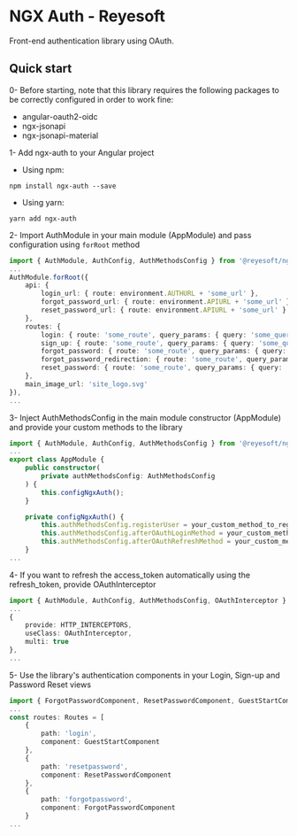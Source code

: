 # NGX Auth - Reyesoft

Front-end authentication library using OAuth.

## Quick start

0- Before starting, note that this library requires the following packages to be correctly configured in order to work fine:

- angular-oauth2-oidc
- ngx-jsonapi
- ngx-jsonapi-material

1- Add ngx-auth to your Angular project

- Using npm:

`npm install ngx-auth --save`

- Using yarn:

`yarn add ngx-auth`

2- Import AuthModule in your main module (AppModule) and pass configuration using `forRoot` method

```typescript
import { AuthModule, AuthConfig, AuthMethodsConfig } from '@reyesoft/ngx-auth';
...
AuthModule.forRoot({
    api: {
        login_url: { route: environment.AUTHURL + 'some_url' },
        forgot_password_url: { route: environment.APIURL + 'some_url' },
        reset_password_url: { route: environment.APIURL + 'some_url' }
    },
    routes: {
        login: { route: 'some_route', query_params: { query: 'some_query_parameter' }},
        sign_up: { route: 'some_route', query_params: { query: 'some_query_parameter' }},
        forgot_password: { route: 'some_route', query_params: { query: 'some_query_parameter' }},
        forgot_password_redirection: { route: 'some_route', query_params: { query: 'some_query_parameter' }},
        reset_password: { route: 'some_route', query_params: { query: 'some_query_parameter' }}
    },
    main_image_url: 'site_logo.svg'
}),
...
```

3- Inject AuthMethodsConfig in the main module constructor (AppModule) and provide your custom methods to the library

```typescript
import { AuthModule, AuthConfig, AuthMethodsConfig } from '@reyesoft/ngx-auth';
...
export class AppModule {
    public constructor(
        private authMethodsConfig: AuthMethodsConfig
    ) {
        this.configNgxAuth();
    }

    private configNgxAuth() {
        this.authMethodsConfig.registerUser = your_custom_method_to_register_a_new_user;
        this.authMethodsConfig.afterOAuthLoginMethod = your_custom_method_to_login_after_fetching_token;
        this.authMethodsConfig.afterOAuthRefreshMethod = your_custom_method_to_run_after_refreshing_token;
    }
...
```

4- If you want to refresh the access_token automatically using the refresh_token, provide OAuthInterceptor

``` typescript
import { AuthModule, AuthConfig, AuthMethodsConfig, OAuthInterceptor } from '@reyesoft/ngx-auth';
...
{
    provide: HTTP_INTERCEPTORS,
    useClass: OAuthInterceptor,
    multi: true
},
...
```

5- Use the library's authentication components in your Login, Sign-up and Password Reset views

``` typescript
import { ForgotPasswordComponent, ResetPasswordComponent, GuestStartComponent } from '@reyesoft/ngx-auth';
...
const routes: Routes = [
    {
        path: 'login',
        component: GuestStartComponent
    },
    {
        path: 'resetpassword',
        component: ResetPasswordComponent
    },
    {
        path: 'forgotpassword',
        component: ForgotPasswordComponent
    }
...
```
